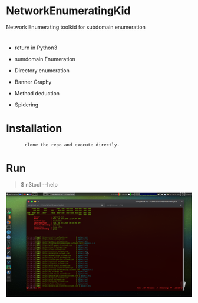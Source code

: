 # NetworkEnumeratingKid


Network Enumerating toolkid for subdomain enumeration

# 
* return in Python3 


* sumdomain Enumeration
* Directory enumeration
* Banner Graphy
* Method deduction
* Spidering


# Installation

           clone the repo and execute directly.


# Run

> $ n3tool --help


<img src=".img/ipv4.png">

